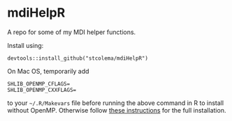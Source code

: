 # mdiHelpR
A repo for some of my MDI helper functions.

Install using:

```{r install_cmd}
devtools::install_github("stcolema/mdiHelpR")
```

On Mac OS, temporarily add 
```
SHLIB_OPENMP_CFLAGS=
SHLIB_OPENMP_CXXFLAGS=
```
to your `~/.R/Makevars` file before running the above command in R to install
without OpenMP. Otherwise follow [these instructions](https://stackoverflow.com/a/43943631/2271092) for the full installation.
